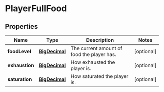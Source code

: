 
# PlayerFullFood

## Properties
Name | Type | Description | Notes
------------ | ------------- | ------------- | -------------
**foodLevel** | [**BigDecimal**](BigDecimal.md) | The current amount of food the player has. |  [optional]
**exhaustion** | [**BigDecimal**](BigDecimal.md) | How exhausted the player is. |  [optional]
**saturation** | [**BigDecimal**](BigDecimal.md) | How saturated the player is. |  [optional]



